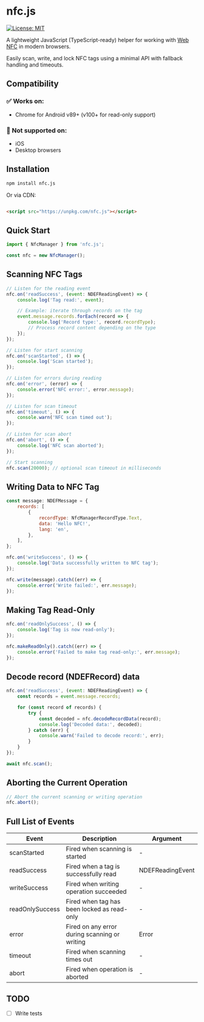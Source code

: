 # nfc.js

[![License: MIT](https://img.shields.io/badge/License-MIT-yellow.svg)](https://opensource.org/license/MIT)

A lightweight JavaScript (TypeScript-ready) helper for working
with [Web NFC](https://developer.mozilla.org/en-US/docs/Web/API/Web_NFC_API) in modern browsers.

Easily scan, write, and lock NFC tags using a minimal API with fallback handling and timeouts.

## Compatibility

### ✅ Works on:

- Chrome for Android v89+ (v100+ for read-only support)

### 🚫 Not supported on:

- iOS
- Desktop browsers

## Installation

```bash
npm install nfc.js
```

Or via CDN:

```html

<script src="https://unpkg.com/nfc.js"></script>
```

## Quick Start

```js
import { NfcManager } from 'nfc.js';

const nfc = new NfcManager();
```

## Scanning NFC Tags

```js
// Listen for the reading event
nfc.on('readSuccess', (event: NDEFReadingEvent) => {
    console.log('Tag read:', event);

    // Example: iterate through records on the tag
    event.message.records.forEach(record => {
        console.log('Record type:', record.recordType);
        // Process record content depending on the type
    });
});

// Listen for start scanning
nfc.on('scanStarted', () => {
    console.log('Scan started');
});

// Listen for errors during reading
nfc.on('error', (error) => {
    console.error('NFC error:', error.message);
});

// Listen for scan timeout
nfc.on('timeout', () => {
    console.warn('NFC scan timed out');
});

// Listen for scan abort
nfc.on('abort', () => {
    console.log('NFC scan aborted');
});

// Start scanning
nfc.scan(20000); // optional scan timeout in milliseconds
```

## Writing Data to NFC Tag

```js
const message: NDEFMessage = {
    records: [
        {
            recordType: NfcManagerRecordType.Text,
            data: 'Hello NFC!',
            lang: 'en',
        },
    ],
};

nfc.on('writeSuccess', () => {
    console.log('Data successfully written to NFC tag');
});

nfc.write(message).catch((err) => {
    console.error('Write failed:', err.message);
});
```

## Making Tag Read-Only

```js
nfc.on('readOnlySuccess', () => {
    console.log('Tag is now read-only');
});

nfc.makeReadOnly().catch((err) => {
    console.error('Failed to make tag read-only:', err.message);
});
```

## Decode record (NDEFRecord) data

```js
nfc.on('readSuccess', (event: NDEFReadingEvent) => {
    const records = event.message.records;

    for (const record of records) {
        try {
            const decoded = nfc.decodeRecordData(record);
            console.log('Decoded data:', decoded);
        } catch (err) {
            console.warn('Failed to decode record:', err);
        }
    }
});

await nfc.scan();
```

## Aborting the Current Operation

```js
// Abort the current scanning or writing operation
nfc.abort();
```

## Full List of Events

| Event           | Description                                   | Argument         |
|-----------------|-----------------------------------------------|------------------|
| scanStarted     | Fired when scanning is started                | -                |
| readSuccess     | Fired when a tag is successfully read         | NDEFReadingEvent |
| writeSuccess    | Fired when writing operation succeeded        | -                |
| readOnlySuccess | Fired when tag has been locked as read-only   | -                |
| error           | Fired on any error during scanning or writing | Error            |
| timeout         | Fired when scanning times out                 | -                |
| abort           | Fired when operation is aborted               | -                |

## TODO

- [ ] Write tests

